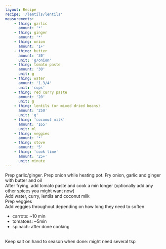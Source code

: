 ```yaml
---
layout: Recipe
recipe: '/lentils/lentils'
measurements:
    - thing: garlic
      amount: '*'
    - thing: ginger
      amount: '*'
    - thing: onion
      amount: '1+'
    - thing: butter
      amount: '30'
      unit: 'g/onion'
    - thing: tomato paste
      amount: '30'
      unit: g
    - thing: water
      amount: '1.3/4'
      unit: 'cups'
    - thing: red curry paste
      amount: '20'
      unit: g
    - thing: lentils (or mixed dried beans)
      amount: '250'
      unit: 'g'
    - thing: 'coconut milk'
      amount: '165'
      unit: ml
    - thing: veggies
      amount: '*'
    - thing: stove
      amount: '5' 
    - thing: 'cook time'
      amount: '25+'
      unit: minute
---
```

Prep garlic/ginger.
Prep onion while heating pot. Fry onion, garlic and ginger with butter and oil
<br/>
After frying, add tomato paste and cook a min longer (optionally add any other spices you might want now)
<br/>
Add water, curry, lentils and coconut milk
<br/>
Prep veggies
<br/>
Add veggies throughout depending on how long they need to soften
- carrots: ~10 min
- tomatoes: ~5min
- spinach: after done cooking
<br/>
Keep salt on hand to season when done: might need several tsp
